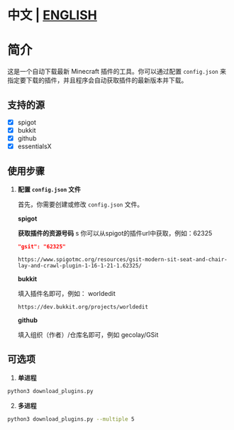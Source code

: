 

# 中文 | [ENGLISH](https://github.com/tydaytygx/Minecraft-plugins-updater/blob/main/README.md)

# 简介


这是一个自动下载最新 Minecraft 插件的工具。你可以通过配置 `config.json` 来指定要下载的插件，并且程序会自动获取插件的最新版本并下载。

## 支持的源

- [x] spigot
- [x] bukkit
- [x] github
- [x] essentialsX

## 使用步骤

1. **配置 `config.json` 文件**

   首先，你需要创建或修改 `config.json` 文件。

   **spigot**

    **获取插件的资源号码**
s
   你可以从spigot的插件url中获取，例如：62325
   ```json
   "gsit": "62325"
   ```

   ```url
   https://www.spigotmc.org/resources/gsit-modern-sit-seat-and-chair-lay-and-crawl-plugin-1-16-1-21-1.62325/
   ```

   **bukkit**
   
   填入插件名即可，例如：
   worldedit
   ```url
   https://dev.bukkit.org/projects/worldedit
   ```

   **github**

   填入组织（作者）/仓库名即可，例如 gecolay/GSit
   

   


## 可选项

1. **单进程**

```bash
python3 download_plugins.py
```

2. **多进程**
```bash
python3 download_plugins.py --multiple 5
```



